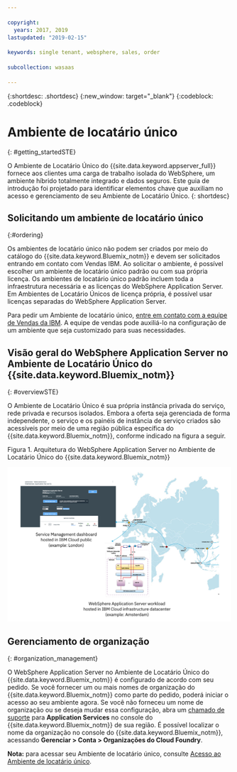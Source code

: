 ```yaml
---

copyright:
  years: 2017, 2019
lastupdated: "2019-02-15"

keywords: single tenant, websphere, sales, order

subcollection: wasaas

---
```


{:shortdesc: .shortdesc}
{:new_window: target="_blank"}
{:codeblock: .codeblock}

# Ambiente de locatário único
{: #getting_startedSTE}

O Ambiente de Locatário Único do {{site.data.keyword.appserver_full}} fornece aos clientes uma carga de trabalho isolada do WebSphere, um ambiente híbrido totalmente integrado e dados seguros. Este guia de introdução foi projetado para identificar elementos chave que auxiliam no acesso e gerenciamento de seu Ambiente de Locatário Único.
{: shortdesc}

## Solicitando um ambiente de locatário único
{:#ordering}

Os ambientes de locatário único não podem ser criados por meio do catálogo do {{site.data.keyword.Bluemix_notm}} e devem ser solicitados entrando em contato com Vendas IBM. Ao solicitar o ambiente, é possível escolher um ambiente de locatário único padrão ou com sua própria licença. Os ambientes de locatário único padrão incluem toda a infraestrutura necessária e as licenças do WebSphere Application Server. Em Ambientes de Locatário Únicos de licença própria, é possível usar licenças separadas do WebSphere Application Server.

Para pedir um Ambiente de locatário único, [entre em contato com a equipe de Vendas da IBM](/docs/services/ApplicationServeronCloud?topic=wasaas-reporting_issues#contacting-sales). A equipe de vendas pode auxiliá-lo na configuração de um ambiente que seja customizado para suas necessidades.

## Visão geral do WebSphere Application Server no Ambiente de Locatário Único do {{site.data.keyword.Bluemix_notm}}
{: #overviewSTE}

O Ambiente de Locatário Único é sua própria instância privada do serviço, rede privada e recursos isolados. Embora a oferta seja gerenciada de forma independente, o serviço e os painéis de instância de serviço criados são acessíveis por meio de uma região pública específica do {{site.data.keyword.Bluemix_notm}}, conforme indicado na figura a seguir.

Figura 1. Arquitetura do WebSphere Application Server no Ambiente de Locatário Único do {{site.data.keyword.Bluemix_notm}}

![Figura 1. Arquitetura do Ambiente de Locatário Único](images/WASaaS.png)


## Gerenciamento de organização
{: #organization_management}

O WebSphere Application Server no Ambiente de Locatário Único do {{site.data.keyword.Bluemix_notm}} é configurado de acordo com seu pedido. Se você fornecer um ou mais nomes de organização do {{site.data.keyword.Bluemix_notm}} como parte do pedido, poderá iniciar o acesso ao seu ambiente agora. Se você não forneceu um nome de organização ou se deseja mudar essa configuração, abra um [chamado de suporte](/docs/services/ApplicationServeronCloud?topic=wasaas-reporting_issues#reporting_issues) para **Application Services** no console do {{site.data.keyword.Bluemix_notm}} de sua região. É possível localizar o nome da organização no console do {{site.data.keyword.Bluemix_notm}}, acessando **Gerenciar > Conta > Organizações do Cloud Foundry**.

**Nota:** para acessar seu Ambiente de locatário único, consulte [Acesso ao Ambiente de locatário único](/docs/services/ApplicationServeronCloud?topic=wasaas-singleTenantEnvironment#singleTenantEnvironment).
